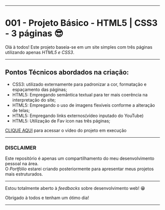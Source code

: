 <hr>
<h1>001 - Projeto Básico - HTML5 | CSS3 - 3 páginas &#x1F60E;</h1>
<p>Olá à todos! Este projeto baseia-se em um site simples com três páginas utilizando apenas <em>HTML5 e CSS3</em>.</p>
<hr>
<h2>Pontos Técnicos abordados na criação:</h2>
<ul>
  <li>CSS3: utilizado externamente para padronizar a cor, formatação e espaçamento das páginas;</li>
  <li>HTML5: Empregando semântica textual para ter mais coerência na interpretação do site;</li>
  <li>HTML5: Empregando o uso de imagens flexíveis conforme a alteração de telas;</li>
  <li>HTML5: Empregando links externos(vídeo inputado do YouTube)</li>
  <li>HTML5: Utilização de Fav icon nas três páginas;</li>
</ul>
<p><a href="https://www.youtube.com/watch?v=yRsBM_tIASg target="_self">CLIQUE AQUI</a> para acessar o vídeo do projeto em execução</p>
<hr>
<h3><strong>DISCLAIMER</strong></h3>
<p>Este repositório é apenas um compartilhamento do meu desenvolvimento pessoal na área.<br>O <em>Portfólio</em> estarei criando posteriormente para apresentar meus projetos mais estruturados.</p>
<hr>
<p>Estou totalmente aberto à <em>feedbacks</em> sobre desenvolvimento web! &#x1F601;</p>
<p>Obrigado à todos e tenham um ótimo dia!</p>
<hr>


